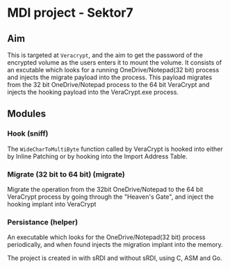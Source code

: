 # MDI project - Sektor7
## Aim

This is targeted at `Veracrypt`, and the aim to get the password of the encrypted volume as the users enters it to mount the volume. 
It consists of an excutable which looks for a running OneDrive/Notepad(32 bit) process and injects the migrate payload into the process. This payload migrates from the 32 bit OneDrive/Notepad process to the 64 bit VeraCrypt and injects the hooking payload into the VeraCrypt.exe process.

## Modules
### Hook (sniff)
The `WideCharToMultiByte` function called by VeraCrypt is hooked into either by Inline Patching or by hooking into the Import Address Table.

### Migrate (32 bit to 64 bit) (migrate)
Migrate the operation from the 32bit OneDrive/Notepad to the 64 bit VeraCrypt process by going through the "Heaven's Gate", and inject the hooking implant into VeraCrypt

### Persistance (helper)
An executable which looks for the OneDrive/Notepad(32 bit) process periodically, and when found injects the migration implant into the memory.

The project is created in with sRDI and without sRDI, using C, ASM and Go.